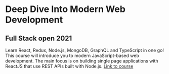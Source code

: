 # Deep Dive Into Modern Web Development
## Full Stack open 2021
Learn React, Redux, Node.js, MongoDB, GraphQL and TypeScript in one go! This course will introduce you to modern JavaScript-based web development. The main focus is on building single page applications with ReactJS that use REST APIs built with Node.js.
[Link to course](https://fullstackopen.com/en)
